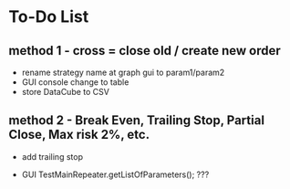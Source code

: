 # To-Do List

## method 1 - cross = close old / create new order
- rename strategy name at graph gui to param1/param2
- GUI console change to table
- store DataCube to CSV



## method 2 - Break Even, Trailing Stop, Partial Close, Max risk 2%, etc.
- add trailing stop







- GUI TestMainRepeater.getListOfParameters();  ???
